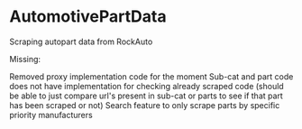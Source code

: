 # AutomotivePartData
Scraping autopart data from RockAuto

Missing:

Removed proxy implementation code for the moment
Sub-cat and part code does not have implementation for checking already scraped code (should be able to just compare url's present in sub-cat or parts to see if that part has been scraped or not)
Search feature to only scrape parts by specific priority manufacturers
